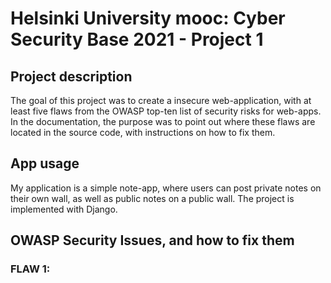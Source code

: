 
# Helsinki University mooc: Cyber Security Base 2021 - Project 1

## Project description

The goal of this project was to create a insecure web-application, with at least five flaws from
the OWASP top-ten list of security risks for web-apps. In the documentation, the purpose was to point out where 
these flaws are located in the source code, with instructions on how to fix them.

## App usage
My application is a simple note-app, where users can post private notes on their own wall, as well as public notes 
on a public wall. The project is implemented with Django.

## OWASP Security Issues, and how to fix them

### FLAW 1:


